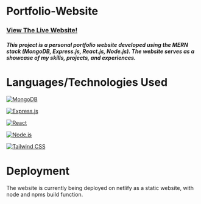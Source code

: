 # Portfolio-Website

<h3><a href="colin-harwood.netlify.app">View The Live Website!</a></h3>

<h5>
  This project is a personal portfolio website developed using the MERN stack (MongoDB, Express.js, React.js, Node.js). The website serves as a showcase of my skills, projects, and experiences.
</h5>

<h1>Languages/Technologies Used</h1>

[MongoDB]: https://img.shields.io/badge/MongoDB-47A248?style=for-the-badge&logo=mongodb&logoColor=white
[MongoDB-url]: https://www.mongodb.com/
[![MongoDB][MongoDB]][MongoDB-url]

[Express.js]: https://img.shields.io/badge/Express.js-000000?style=for-the-badge&logo=express&logoColor=white
[Express.js-url]: https://expressjs.com/
[![Express.js][Express.js]][Express.js-url]

[React]: https://img.shields.io/badge/React-20232A?style=for-the-badge&logo=react&logoColor=61DAFB
[React-url]: https://reactjs.org/
[![React][React]][React-url]

[Node.js]: https://img.shields.io/badge/Node.js-43853D?style=for-the-badge&logo=node.js&logoColor=white
[Node.js-url]: https://nodejs.org/
[![Node.js][Node.js]][Node.js-url]

[Tailwind CSS]: https://img.shields.io/badge/Tailwind_CSS-38B2AC?style=for-the-badge&logo=tailwind-css&logoColor=white
[Tailwind CSS-url]: https://tailwindcss.com/
[![Tailwind CSS][Tailwind CSS]][Tailwind CSS-url]

<h1>Deployment</h1>

The website is currently being deployed on netlify as a static website, with node and npms build function.

